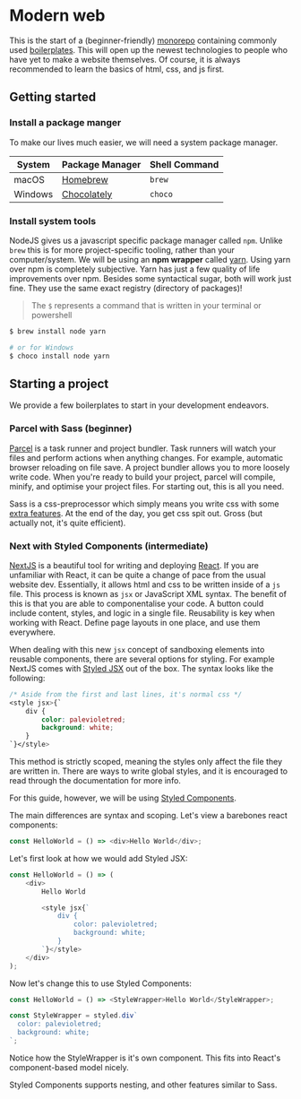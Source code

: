 # Modern web

This is the start of a (beginner-friendly) [monorepo](https://en.wikipedia.org/wiki/Monorepo) containing commonly used [boilerplates](https://en.wikipedia.org/wiki/Boilerplate_code). This will open up the newest technologies to people who have yet to make a website themselves. Of course, it is always recommended to learn the basics of html, css, and js first.

## Getting started

### Install a package manger

To make our lives much easier, we will need a system package manager.

| System    | Package Manager                       | Shell Command |
| --------- | ------------------------------------- | ------------- |
| macOS     | [Homebrew](https://brew.sh)           | `brew`        |
| Windows   | [Chocolately](https://chocolatey.org) | `choco`       |

### Install system tools

NodeJS gives us a javascript specific package manager called `npm`. Unlike `brew` this is for more project-specific tooling, rather than your computer/system. We will be using an **npm wrapper** called [yarn](https://yarnpkg.com/en/). Using yarn over npm is completely subjective. Yarn has just a few quality of life improvements over npm. Besides some syntactical sugar, both will work just fine. They use the same exact registry (directory of packages)!

> The `$` represents a command that is written in your terminal or powershell

```sh
$ brew install node yarn

# or for Windows
$ choco install node yarn
```

## Starting a project

We provide a few boilerplates to start in your development endeavors.

### Parcel with Sass (beginner)

[Parcel](https://parceljs.org) is a task runner and project bundler. Task runners will watch your files and perform actions when anything changes. For example, automatic browser reloading on file save. A project bundler allows you to more loosely write code. When you're ready to build your project, parcel will compile, minify, and optimise your project files. For starting out, this is all you need.

Sass is a css-preprocessor which simply means you write css with some [extra features](https://raygun.com/blog/10-reasons-css-preprocessor/). At the end of the day, you get css spit out. Gross (but actually not, it's quite efficient).

### Next with Styled Components (intermediate)

[NextJS](https://nextjs.org) is a beautiful tool for writing and deploying [React](https://reactjs.org). If you are unfamiliar with React, it can be quite a change of pace from the usual website dev. Essentially, it allows html and css to be written inside of a `js` file. This process is known as `jsx` or JavaScript XML syntax. The benefit of this is that you are able to componentalise your code. A button could include content, styles, and logic in a single file. Reusability is key when working with React. Define page layouts in one place, and use them everywhere.

When dealing with this new `jsx` concept of sandboxing elements into reusable components, there are several options for styling. For example NextJS comes with [Styled JSX](https://github.com/zeit/styled-jsx) out of the box. The syntax looks like the following:

```css
/* Aside from the first and last lines, it's normal css */
<style jsx>{`
    div {
        color: palevioletred;
        background: white;
    }
`}</style>
```

This method is strictly scoped, meaning the styles only affect the file they are written in. There are ways to write global styles, and it is encouraged to read through the documentation for more info.

For this guide, however, we will be using [Styled Components](https://www.styled-components.com).

The main differences are syntax and scoping. Let's view a barebones react components:

```js
const HelloWorld = () => <div>Hello World</div>;
```

Let's first look at how we would add Styled JSX:

```js
const HelloWorld = () => (
    <div>
        Hello World

        <style jsx{`
            div {
                color: palevioletred;
                background: white;
            }
        `}</style>
    </div>
);
```

Now let's change this to use Styled Components:

```js
const HelloWorld = () => <StyleWrapper>Hello World</StyleWrapper>;

const StyleWrapper = styled.div`
  color: palevioletred;
  background: white;
`;
```

Notice how the StyleWrapper is it's own component. This fits into React's component-based model nicely.

Styled Components supports nesting, and other features similar to Sass.
